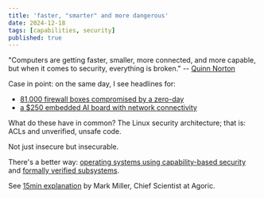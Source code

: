 ```yaml
---
title: 'faster, "smarter" and more dangerous'
date: 2024-12-18
tags: [capabilities, security]
published: true
---
```


"Computers are getting faster, smaller, more connected, and more capable, but when it comes to security, everything is broken." -- [Quinn Norton](https://medium.com/message/everything-is-broken-81e5f33a24e1)

Case in point: on the same day, I see headlines for:

 - [81,000 firewall boxes compromised by a zero-day](https://cybernews.com/security/doj-indicts-ofac-sanctions-chinese-hacker-exploits-sophos-firewalls-/)
 - [a $250 embedded AI board with network connectivity](https://www.msn.com/en-us/technology/tech-companies/nvidia-introduces-device-aimed-at-small-companies-hobbyists/ar-AA1w1tH5)

What do these have in common? The Linux security architecture; that is: ACLs and unverified, unsafe code.

Not just insecure but insecurable.

There's a better way: [operating systems using capability-based security](https://github.com/dckc/awesome-ocap#os) and [formally verified subsystems](https://pmc.ncbi.nlm.nih.gov/articles/PMC5597724/).

See [15min explanation](https://www.youtube.com/watch?v=wW9-KuezPp8) by Mark Miller, Chief Scientist at Agoric.
